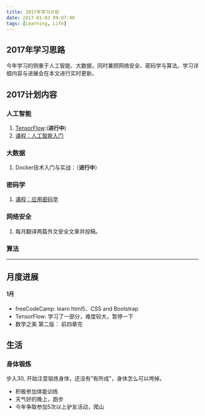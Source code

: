 ```yaml
---
title: 2017年学习计划
date: 2017-01-03 09:07:40
tags: [Learning, Life]
---
```


## 2017年学习思路
今年学习的侧重于人工智能、大数据，同时兼顾网络安全、密码学与算法。学习详细内容与进展会在本文进行实时更新。

## 2017计划内容
### 人工智能
1. [TensorFlow](https://www.tensorflow.org):(**进行中**)
2. [课程：人工智能入门](https://cn.udacity.com/course/intro-to-artificial-intelligence--cs271)


### 大数据
1. Docker技术入门与实战：（**进行中**）


### 密码学
1. [课程：应用密码学](https://cn.udacity.com/course/applied-cryptography--cs387)


### 网络安全
1. 每月翻译两篇外文安全文章并投稿。

### 算法


---

## 月度进展
#### 1月
+ freeCodeCamp: learn html5、CSS and Bootstrap
+ TensorFlow: 学习了一部分，难度较大，暂停一下
+ 数学之美 第二版： 前四章完


## 生活
### 身体锻炼
步入30, 开始注意锻炼身体，还没有“有所成”，身体怎么可以垮掉。
+ 积极参加体能训练
+ 天气好的晚上，跑步
+ 今年争取参加5次以上驴友活动，爬山
